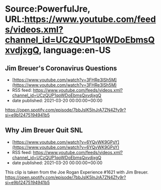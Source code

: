 # Source:PowerfulJre, URL:https://www.youtube.com/feeds/videos.xml?channel_id=UCzQUP1qoWDoEbmsQxvdjxgQ, language:en-US

## Jim Breuer's Coronavirus Questions
 - [https://www.youtube.com/watch?v=3FHRe3ISh5M](https://www.youtube.com/watch?v=3FHRe3ISh5M)
 - RSS feed: https://www.youtube.com/feeds/videos.xml?channel_id=UCzQUP1qoWDoEbmsQxvdjxgQ
 - date published: 2021-03-20 00:00:00+00:00

https://open.spotify.com/episode/7bbJslK5lnJrA7ZN4Zfy9r?si=e9b12475194941b5

## Why Jim Breuer Quit SNL
 - [https://www.youtube.com/watch?v=6YQvWK9GPsY](https://www.youtube.com/watch?v=6YQvWK9GPsY)
 - RSS feed: https://www.youtube.com/feeds/videos.xml?channel_id=UCzQUP1qoWDoEbmsQxvdjxgQ
 - date published: 2021-03-20 00:00:00+00:00

This clip is taken from the Joe Rogan Experience #1621 with Jim Breuer.  https://open.spotify.com/episode/7bbJslK5lnJrA7ZN4Zfy9r?si=e9b12475194941b5

